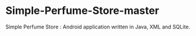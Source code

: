 # Simple-Perfume-Store-master
Simple Perfume Store : Android application written in Java, XML and SQLite.
